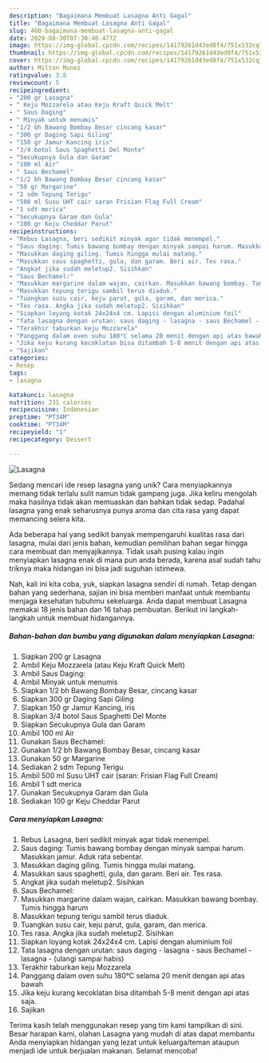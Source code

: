 ```yaml
---
description: "Bagaimana Membuat Lasagna Anti Gagal"
title: "Bagaimana Membuat Lasagna Anti Gagal"
slug: 460-bagaimana-membuat-lasagna-anti-gagal
date: 2020-08-30T07:30:40.477Z
image: https://img-global.cpcdn.com/recipes/14179261d43ed8f4/751x532cq70/lasagna-foto-resep-utama.jpg
thumbnail: https://img-global.cpcdn.com/recipes/14179261d43ed8f4/751x532cq70/lasagna-foto-resep-utama.jpg
cover: https://img-global.cpcdn.com/recipes/14179261d43ed8f4/751x532cq70/lasagna-foto-resep-utama.jpg
author: Milton Munoz
ratingvalue: 3.8
reviewcount: 5
recipeingredient:
- "200 gr Lasagna"
- " Keju Mozzarela atau Keju Kraft Quick Melt"
- " Saus Daging"
- " Minyak untuk menumis"
- "1/2 bh Bawang Bombay Besar cincang kasar"
- "300 gr Daging Sapi Giling"
- "150 gr Jamur Kancing iris"
- "3/4 botol Saus Spaghetti Del Monte"
- "Secukupnya Gula dan Garam"
- "100 ml Air"
- " Saus Bechamel"
- "1/2 bh Bawang Bombay Besar cincang kasar"
- "50 gr Margarine"
- "2 sdm Tepung Terigu"
- "500 ml Susu UHT cair saran Frisian Flag Full Cream"
- "1 sdt merica"
- "Secukupnya Garam dan Gula"
- "100 gr Keju Cheddar Parut"
recipeinstructions:
- "Rebus Lasagna, beri sedikit minyak agar tidak menempel."
- "Saus daging: Tumis bawang bombay dengan minyak sampai harum. Masukkan jamur. Aduk rata sebentar."
- "Masukkan daging giling. Tumis hingga mulai matang."
- "Masukkan saus spaghetti, gula, dan garam. Beri air. Tes rasa."
- "Angkat jika sudah meletup2. Sisihkan"
- "Saus Bechamel:"
- "Masukkan margarine dalam wajan, cairkan. Masukkan bawang bombay. Tumis hingga harum"
- "Masukkan tepung terigu sambil terus diaduk."
- "Tuangkan susu cair, keju parut, gula, garam, dan merica."
- "Tes rasa. Angka jika sudah meletup2. Sisihkan"
- "Siapkan loyang kotak 24x24x4 cm. Lapisi dengan aluminium foil"
- "Tata lasagna dengan urutan: saus daging - lasagna - saus Bechamel - lasagna - (ulangi sampai habis)"
- "Terakhir taburkan keju Mozzarela"
- "Panggang dalam oven suhu 180°C selama 20 menit dengan api atas bawah"
- "Jika keju kurang kecoklatan bisa ditambah 5-8 menit dengan api atas saja."
- "Sajikan"
categories:
- Resep
tags:
- lasagna

katakunci: lasagna 
nutrition: 231 calories
recipecuisine: Indonesian
preptime: "PT34M"
cooktime: "PT34M"
recipeyield: "1"
recipecategory: Dessert

---
```



![Lasagna](https://img-global.cpcdn.com/recipes/14179261d43ed8f4/751x532cq70/lasagna-foto-resep-utama.jpg)

Sedang mencari ide resep lasagna yang unik? Cara menyiapkannya memang tidak terlalu sulit namun tidak gampang juga. Jika keliru mengolah maka hasilnya tidak akan memuaskan dan bahkan tidak sedap. Padahal lasagna yang enak seharusnya punya aroma dan cita rasa yang dapat memancing selera kita.



Ada beberapa hal yang sedikit banyak mempengaruhi kualitas rasa dari lasagna, mulai dari jenis bahan, kemudian pemilihan bahan segar hingga cara membuat dan menyajikannya. Tidak usah pusing kalau ingin menyiapkan lasagna enak di mana pun anda berada, karena asal sudah tahu triknya maka hidangan ini bisa jadi suguhan istimewa.


Nah, kali ini kita coba, yuk, siapkan lasagna sendiri di rumah. Tetap dengan bahan yang sederhana, sajian ini bisa memberi manfaat untuk membantu menjaga kesehatan tubuhmu sekeluarga. Anda dapat membuat Lasagna memakai 18 jenis bahan dan 16 tahap pembuatan. Berikut ini langkah-langkah untuk membuat hidangannya.

<!--inarticleads1-->

##### Bahan-bahan dan bumbu yang digunakan dalam menyiapkan Lasagna:

1. Siapkan 200 gr Lasagna
1. Ambil  Keju Mozzarela (atau Keju Kraft Quick Melt)
1. Ambil  Saus Daging:
1. Ambil  Minyak untuk menumis
1. Siapkan 1/2 bh Bawang Bombay Besar, cincang kasar
1. Siapkan 300 gr Daging Sapi Giling
1. Siapkan 150 gr Jamur Kancing, iris
1. Siapkan 3/4 botol Saus Spaghetti Del Monte
1. Siapkan Secukupnya Gula dan Garam
1. Ambil 100 ml Air
1. Gunakan  Saus Bechamel:
1. Gunakan 1/2 bh Bawang Bombay Besar, cincang kasar
1. Gunakan 50 gr Margarine
1. Sediakan 2 sdm Tepung Terigu
1. Ambil 500 ml Susu UHT cair (saran: Frisian Flag Full Cream)
1. Ambil 1 sdt merica
1. Gunakan Secukupnya Garam dan Gula
1. Sediakan 100 gr Keju Cheddar Parut




<!--inarticleads2-->

##### Cara menyiapkan Lasagna:

1. Rebus Lasagna, beri sedikit minyak agar tidak menempel.
1. Saus daging: Tumis bawang bombay dengan minyak sampai harum. Masukkan jamur. Aduk rata sebentar.
1. Masukkan daging giling. Tumis hingga mulai matang.
1. Masukkan saus spaghetti, gula, dan garam. Beri air. Tes rasa.
1. Angkat jika sudah meletup2. Sisihkan
1. Saus Bechamel:
1. Masukkan margarine dalam wajan, cairkan. Masukkan bawang bombay. Tumis hingga harum
1. Masukkan tepung terigu sambil terus diaduk.
1. Tuangkan susu cair, keju parut, gula, garam, dan merica.
1. Tes rasa. Angka jika sudah meletup2. Sisihkan
1. Siapkan loyang kotak 24x24x4 cm. Lapisi dengan aluminium foil
1. Tata lasagna dengan urutan: saus daging - lasagna - saus Bechamel - lasagna - (ulangi sampai habis)
1. Terakhir taburkan keju Mozzarela
1. Panggang dalam oven suhu 180°C selama 20 menit dengan api atas bawah
1. Jika keju kurang kecoklatan bisa ditambah 5-8 menit dengan api atas saja.
1. Sajikan




Terima kasih telah menggunakan resep yang tim kami tampilkan di sini. Besar harapan kami, olahan Lasagna yang mudah di atas dapat membantu Anda menyiapkan hidangan yang lezat untuk keluarga/teman ataupun menjadi ide untuk berjualan makanan. Selamat mencoba!
